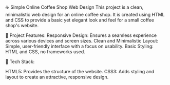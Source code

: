 ☕ Simple Online Coffee Shop Web Design
This project is a clean, minimalistic web design for an online coffee shop. It is created using HTML and CSS to provide a basic yet elegant look and feel for a small coffee shop's website.

📑 Project Features:
Responsive Design: Ensures a seamless experience across various devices and screen sizes.
Clean and Minimalistic Layout: Simple, user-friendly interface with a focus on usability.
Basic Styling: HTML and CSS, no frameworks used. 

📂 Tech Stack:

HTML5: Provides the structure of the website.
CSS3: Adds styling and layout to create an attractive, responsive design.
